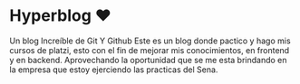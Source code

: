 # Hyperblog ❤️
Un blog Increíble de Git Y Github
Este es un blog donde pactico y hago mis cursos de platzi, esto con el fin de mejorar mis conocimientos, en frontend y en backend. Aprovechando la oportunidad que se me esta brindando en la empresa que estoy ejerciendo las practicas del Sena. 